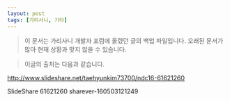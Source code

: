 ```yaml
---
layout: post
tags: [가리사니, 기타]
---
```


> 이 문서는 가리사니 개발자 포럼에 올렸던 글의 백업 파일입니다.
오래된 문서가 많아 현재 상황과 맞지 않을 수 있습니다.



> 이글의 출처는 다음과 같습니다.
>
http://www.slideshare.net/taehyunkim73700/ndc16-61621260

SlideShare 61621260 sharever-160503121249